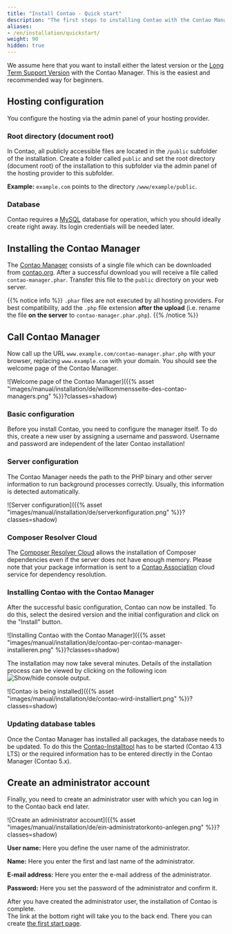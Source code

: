 ```yaml
---
title: "Install Contao - Quick start"
description: "The first steps to installing Contao with the Contao Manager."
aliases:
- /en/installation/quickstart/
weight: 90
hidden: true
---
```


We assume here that you want to install either the latest version or the [Long Term Support Version](https://docs.contao.org/manual/en/installation/update-contao/#long-term-support-versions) with the Contao Manager.
This is the easiest and recommended way for beginners.

## Hosting configuration

You configure the hosting via the admin panel of your hosting provider.

### Root directory (document root)

In Contao, all publicly accessible files are located in the `/public` subfolder of the installation. Create a
folder called `public` and set the root directory (document root) of the installation to this subfolder via the admin panel
of the hosting provider to this subfolder.

**Example:** `example.com` points to the directory `/www/example/public`.

### Database

Contao requires a [MySQL](../../installation/system-requirements/#mysql-minimum-requirements) database for operation, which you 
should ideally create right away. Its login credentials will be needed later.


## Installing the Contao Manager

The [Contao Manager](../../installation/contao-manager/) consists of a single file which can be downloaded from 
[contao.org](https://contao.org/en/download). After a successful download you will receive a file called `contao-manager.phar`. 
Transfer this file to the `public` directory on your web server.

{{% notice info %}}
`.phar` files are not executed by all hosting providers. For best compatibility, add the `.php` file extension 
<b>after the upload</b> (i.e. rename the file <b>on the server</b> to `contao-manager.phar.php`).
{{% /notice %}}

## Call Contao Manager

Now call up the URL `www.example.com/contao-manager.phar.php` with your browser, replacing `www.example.com` with your domain.
You should see the welcome page of the Contao Manager.

![Welcome page of the Contao Manager]({{% asset "images/manual/installation/de/willkommensseite-des-contao-managers.png" %}}?classes=shadow)

### Basic configuration

Before you install Contao, you need to configure the manager itself. To do this, create a new user by
assigning a username and password. Username and password are independent of the later Contao installation!


### Server configuration

The Contao Manager needs the path to the PHP binary and other server information to run background processes correctly. 
Usually, this information is detected automatically.

![Server configuration]({{% asset "images/manual/installation/de/serverkonfiguration.png" %}}?classes=shadow)


### Composer Resolver Cloud

The [Composer Resolver Cloud](https://composer-resolver.cloud/) allows the installation of Composer dependencies even 
if the server does not have enough memory. Please note that your package information is sent to a 
[Contao Association](https://association.contao.org/) cloud service for dependency resolution.

### Installing Contao with the Contao Manager

After the successful basic configuration, Contao can now be installed. To do this, select the desired version
and the initial configuration and click on the "Install" button.

![Installing Contao with the Contao Manager]({{% asset "images/manual/installation/de/contao-per-contao-manager-installieren.png" %}}?classes=shadow)

The installation may now take several minutes. Details of the installation process can be viewed by clicking on the following 
icon ![Show/hide console output](/de/icons/konsolenausgabe.png?classes=icon).

![Contao is being installed]({{% asset "images/manual/installation/de/contao-wird-installiert.png" %}}?classes=shadow)


### Updating database tables

Once the Contao Manager has installed all packages, the database needs to be updated. To do this 
the [Contao-Installtool](../contao-installtool/) has to be started (Contao 4.13 LTS) or the required information has to be entered 
directly in the Contao Manager (Contao 5.x). 


## Create an administrator account

Finally, you need to create an administrator user with which you can log in to the Contao back end later.

![Create an administrator account]({{% asset "images/manual/installation/de/ein-administratorkonto-anlegen.png" %}}?classes=shadow)

**User name:** Here you define the user name of the administrator.

**Name:** Here you enter the first and last name of the administrator.

**E-mail address:** Here you enter the e-mail address of the administrator.

**Password:** Here you set the password of the administrator and confirm it.

After you have created the administrator user, the installation of Contao is complete.  
The link at the bottom right will take you to the back end. There you can create 
[the first start page](../../guides/add-first-index-page/).
